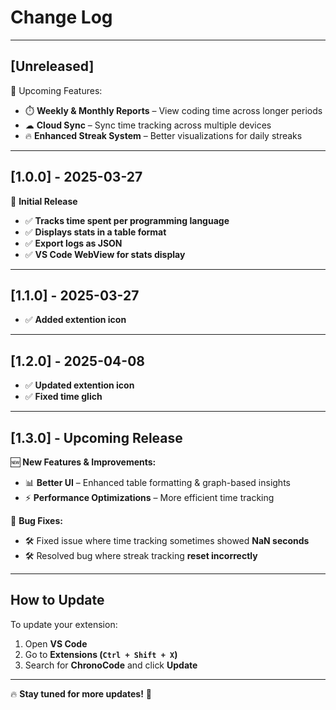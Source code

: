 # **Change Log**  

---

## **[Unreleased]**  

🚀 Upcoming Features:  
- ⏱️ **Weekly & Monthly Reports** – View coding time across longer periods  
- ☁ **Cloud Sync** – Sync time tracking across multiple devices  
- 🔥 **Enhanced Streak System** – Better visualizations for daily streaks  

---

## **[1.0.0] - 2025-03-27** 

🎉 **Initial Release**  
- ✅ **Tracks time spent per programming language**  
- ✅ **Displays stats in a table format**  
- ✅ **Export logs as JSON**  
- ✅ **VS Code WebView for stats display**  

---

## **[1.1.0] - 2025-03-27**

- ✅ **Added extention icon**  
---

## **[1.2.0] - 2025-04-08**

- ✅ **Updated extention icon**  
- ✅ **Fixed time glich**  
---

## **[1.3.0] - Upcoming Release**  

🆕 **New Features & Improvements:**  
- 📊 **Better UI** – Enhanced table formatting & graph-based insights  
- ⚡ **Performance Optimizations** – More efficient time tracking  

🐛 **Bug Fixes:**  
- 🛠️ Fixed issue where time tracking sometimes showed **NaN seconds**  
- 🛠️ Resolved bug where streak tracking **reset incorrectly**  

---

## **How to Update**  

To update your extension:  
1. Open **VS Code**  
2. Go to **Extensions (`Ctrl + Shift + X`)**  
3. Search for **ChronoCode** and click **Update**  

---

🔥 **Stay tuned for more updates!** 🚀  
